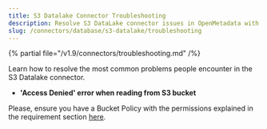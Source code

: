 ```yaml
---
title: S3 Datalake Connector Troubleshooting
description: Resolve S3 DataLake connector issues in OpenMetadata with expert troubleshooting guides, common error fixes, and step-by-step solutions for seamless dat...
slug: /connectors/database/s3-datalake/troubleshooting
---
```


{% partial file="/v1.9/connectors/troubleshooting.md" /%}

Learn how to resolve the most common problems people encounter in the S3 Datalake connector.

* **'Access Denied' error when reading from S3 bucket**

Please, ensure you have a Bucket Policy with the permissions explained in the requirement section [here](/connectors/database/s3-datalake).
